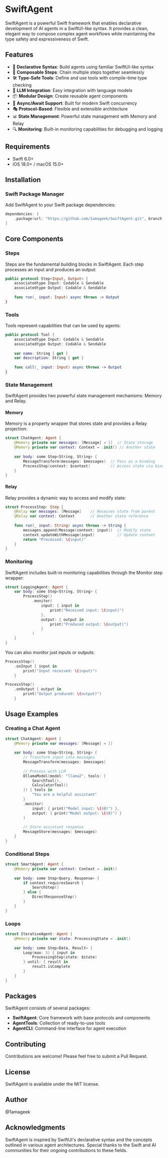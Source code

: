 # SwiftAgent

SwiftAgent is a powerful Swift framework that enables declarative development of AI agents in a SwiftUI-like syntax. It provides a clean, elegant way to compose complex agent workflows while maintaining the type safety and expressiveness of Swift.

## Features

- 🎯 **Declarative Syntax**: Build agents using familiar SwiftUI-like syntax
- 🔄 **Composable Steps**: Chain multiple steps together seamlessly
- 🛠️ **Type-Safe Tools**: Define and use tools with compile-time type checking
- 🤖 **LLM Integration**: Easy integration with language models
- 📦 **Modular Design**: Create reusable agent components
- 🔄 **Async/Await Support**: Built for modern Swift concurrency
- 🎭 **Protocol-Based**: Flexible and extensible architecture
- 📊 **State Management**: Powerful state management with Memory and Relay
- 🔍 **Monitoring**: Built-in monitoring capabilities for debugging and logging

## Requirements

- Swift 6.0+
- iOS 18.0+ / macOS 15.0+

## Installation

### Swift Package Manager

Add SwiftAgent to your Swift package dependencies:

```swift
dependencies: [
    .package(url: "https://github.com/1amageek/SwiftAgent.git", branch: "main")
]
```

## Core Components

### Steps

Steps are the fundamental building blocks in SwiftAgent. Each step processes an input and produces an output:

```swift
public protocol Step<Input, Output> {
    associatedtype Input: Codable & Sendable
    associatedtype Output: Codable & Sendable
    
    func run(_ input: Input) async throws -> Output
}
```

### Tools

Tools represent capabilities that can be used by agents:

```swift
public protocol Tool {
    associatedtype Input: Codable & Sendable
    associatedtype Output: Codable & Sendable
    
    var name: String { get }
    var description: String { get }
    
    func call(_ input: Input) async throws -> Output
}
```

### State Management

SwiftAgent provides two powerful state management mechanisms: Memory and Relay.

#### Memory

Memory is a property wrapper that stores state and provides a Relay projection:

```swift
struct ChatAgent: Agent {
    @Memory private var messages: [Message] = []  // State storage
    @Memory private var context: Context = .init() // Another state
    
    var body: some Step<String, String> {
        MessageTransform(messages: $messages)  // Pass as a binding
        ProcessStep(context: $context)         // Access state via binding
    }
}
```

#### Relay

Relay provides a dynamic way to access and modify state:

```swift
struct ProcessStep: Step {
    @Relay var messages: [Message]    // Receives state from parent
    @Relay var context: Context       // Another state reference
    
    func run(_ input: String) async throws -> String {
        messages.append(Message(content: input))  // Modify state
        context.updateWithMessage(input)          // Update context
        return "Processed: \(input)"
    }
}
```

### Monitoring

SwiftAgent includes built-in monitoring capabilities through the Monitor step wrapper:

```swift
struct LoggingAgent: Agent {
    var body: some Step<String, String> {
        ProcessStep()
            .monitor(
                input: { input in
                    print("Received input: \(input)")
                },
                output: { output in
                    print("Produced output: \(output)")
                }
            )
    }
}
```

You can also monitor just inputs or outputs:

```swift
ProcessStep()
    .onInput { input in 
        print("Input received: \(input)")
    }

ProcessStep()
    .onOutput { output in
        print("Output produced: \(output)")
    }
```

## Usage Examples

### Creating a Chat Agent

```swift
struct ChatAgent: Agent {
    @Memory private var messages: [Message] = []
    
    var body: some Step<String, String> {
        // Transform input into messages
        MessageTransform(messages: $messages)
        
        // Process with LLM
        OllamaModel(model: "llama2", tools: [
            SearchTool(),
            CalculatorTool()
        ]) { tools in
            "You are a helpful assistant"
        }
        .monitor(
            input: { print("Model input: \($0)") },
            output: { print("Model output: \($0)") }
        )
        
        // Store assistant response
        MessageStore(messages: $messages)
    }
}
```

### Conditional Steps

```swift
struct SmartAgent: Agent {
    @Memory private var context: Context = .init()
    
    var body: some Step<Query, Response> {
        if context.requiresSearch {
            SearchStep()
        } else {
            DirectResponseStep()
        }
    }
}
```

### Loops

```swift
struct IterativeAgent: Agent {
    @Memory private var state: ProcessingState = .init()
    
    var body: some Step<Data, Result> {
        Loop(max: 5) { input in
            ProcessingStep(state: $state)
        } until: { result in
            result.isComplete
        }
    }
}
```

## Packages

SwiftAgent consists of several packages:

- **SwiftAgent**: Core framework with base protocols and components
- **AgentTools**: Collection of ready-to-use tools
- **AgentCLI**: Command-line interface for agent execution

## Contributing

Contributions are welcome! Please feel free to submit a Pull Request.

## License

SwiftAgent is available under the MIT license.

## Author

@1amageek

## Acknowledgments

SwiftAgent is inspired by SwiftUI's declarative syntax and the concepts outlined in various agent architectures. Special thanks to the Swift and AI communities for their ongoing contributions to these fields.
